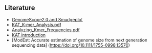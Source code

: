 ## Literature 

* [GenomeScope2.0 and Smudgeplot](GenomeScope_Smudgeplot.pdf) 
* [KAT_K-mer_Analysis.pdf](KAT_K-mer_Analysis.pdf)
* [Analyzing_Kmer_Frequencies.pdf](Analyzing_Kmer_Frequencies.pdf)
* [KAT introduction](https://kat.readthedocs.io/en/latest/walkthrough.html)
* [ModEst: Accurate estimation of genome size from next generation sequencing data] (https://doi.org/10.1111/1755-0998.13570)
